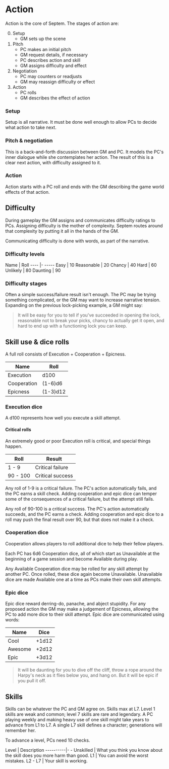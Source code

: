 # Action

Action is the core of Septem. The stages of action are:

0. Setup
    * GM sets up the scene
0. Pitch
    * PC makes an initial pitch
    * GM request details, if necessary
    * PC describes action and skill
    * GM assigns difficulty and effect
0. Negotiation
    * PC may counters or readjusts
    * GM may reassign difficulty or effect
0. Action
    * PC rolls
    * GM describes the effect of action

### Setup

Setup is all narrative. It must be done well enough to allow PCs to decide
what action to take next.

### Pitch & negotiation

This is a back-and-forth discussion between GM and PC. It models the PC's
inner dialogue while she contemplates her action. The result of this
is a clear next action, with difficulty assigned to it.

### Action

Action starts with a PC roll and ends with the GM describing the game world
effects of that action.

## Difficulty

During gameplay the GM assigns and communicates difficulty ratings to PCs.
Assigning difficulty is the mother of complexity. Septem routes around that
complexity by putting it all in the hands of the GM.

Communicating difficulty is done with words, as part of the narrative.

### Difficulty levels

Name           |    Roll
----           |-   -----
Easy           |    10
Reasonable     |    20
Chancy         |    40
Hard           |    60
Unlikely       |    80
Daunting       |    90

### Difficulty stages

Often a simple success/failure result isn't enough. The PC may be trying
something complicated, or the GM may want to increase narrative tension.
Expanding on the previous lock-picking example, a GM might say:

> It will be easy for you to tell if you've succeeded in opening the lock,
> reasonable not to break your picks, chancy to actually get it open, and
> hard to end up with a functioning lock you can keep.

## Skill use & dice rolls

A full roll consists of Execution + Cooperation + Epicness.

Name           | Roll
----           |------
Execution      | d100
Cooperation    | (1-6)d6
Epicness       | (1-3)d12

### Execution dice

A d100 represents how well you execute a skill attempt.

#### Critical rolls

An extremely good or poor Execution roll is critical, and special things
happen.

Roll | Result
-----|----
1 - 9  | Critical failure
90 - 100 | Critical success

Any roll of 1-9 is a critical failure. The PC's action automatically fails,
and the PC earns a skill check. Adding cooperation and epic dice can temper
some of the consequences of a critical failure, but the attempt still fails.

Any roll of 90-100 is a critical success. The PC's action automatically
succeeds, and the PC earns a check. Adding cooperation and epic dice to a
roll may push the final result over 90, but that does not make it a check.

### Cooperation dice

Cooperation allows players to roll additional dice to help their fellow
players.

Each PC has 6d6 Cooperation dice, all of which start as Unavailable at the
beginning of a game session and become Available during play.

Any Available Cooperation dice may be rolled for any skill attempt by
another PC. Once rolled, these dice again become Unavailable. Unavailable
dice are made Available one at a time as PCs make their own skill attempts.

### Epic dice

Epic dice reward derring-do, panache, and abject stupidity. For any proposed
action the GM may make a judgement of Epicness, allowing the PC to add more
dice to their skill attempt. Epic dice are communicated using words:

Name     | Dice
---------|------
Cool     | +1d12
Awesome  | +2d12
Epic     | +3d12

> It will be daunting for you to dive off the cliff, throw a rope around the
Harpy's neck as it flies below you, and hang on. But it will be epic if you
pull it off.

## Skills

Skills can be whatever the PC and GM agree on. Skills max at L7. Level 1
skills are weak and common; level 7 skills are rare and legendary. A PC
playing weekly and making heavy use of one skill might take years to advance
from L1 to L7. A single L7 skill defines a character; generations will
remember her.

To advance a level, PCs need 10 checks.

Level     | Description
----------|- -
Unskilled | What you think you know about the skill does you more harm than good.
L1        | You can avoid the worst mistakes.
L2 - L7   | Your skill is working.
